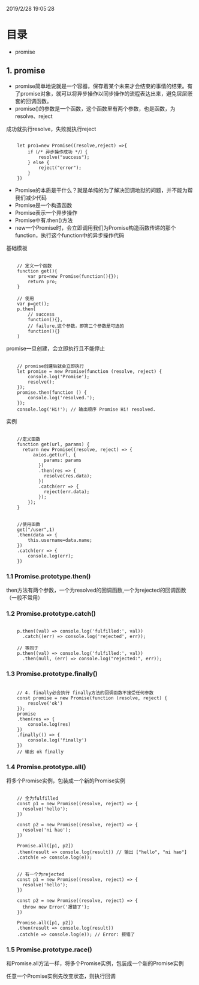 2019/2/28 19:05:28 

# 目录

- promise


## 1. promise

- promise简单地说就是一个容器，保存着某个未来才会结束的事情的结果。有了promise对象，就可以将异步操作以同步操作的流程表达出来，避免层层嵌套的回调函数。 
- promise()的参数是一个函数，这个函数里有两个参数，也是函数，为resolve、reject

成功就执行resolve，失败就执行reject

```

	let pro1=new Promise((resolve,reject) =>{
		if（/* 异步操作成功 */）{
			resolve("success");
	 	} else {
			reject("error");
		}
	})

```

- Promise的本质是干什么？就是单纯的为了解决回调地狱的问题，并不能为帮我们减少代码
- Promise是一个构造函数
- Promise表示一个异步操作
- Promise中有.then()方法
- new一个Promise时，会立即调用我们为Promise构造函数传递的那个function，执行这个function中的异步操作代码


基础模板

```

	// 定义一个函数
	function get(){
		var pro=new Promise(function(){});
		return pro;
	}

	// 使用
	var p=get();
	p.then(
		// success
		function(){}, 
		// failure,这个参数，即第二个参数是可选的
		function(){}
	)
```

promise一旦创建，会立即执行且不能停止

```

    // promise创建后就会立即执行
    let promise = new Promise(function (resolve, reject) {
        console.log('Promise');
        resolve();
    });
    promise.then(function () {
        console.log('resolved.');
    });
    console.log('Hi!'); // 输出顺序 Promise Hi! resolved. 

```



实例

```

	//定义函数
	function get(url, params) {
      return new Promise((resolve, reject) => {
	      axios.get(url, {
	          params: params
	        })
	        .then(res => {
	          resolve(res.data);
	        })
	        .catch(err => {
	          reject(err.data);
	        });
    	});
	}


	//使用函数
    get("/user",1)
    .then(data => {
    	this.username=data.name; 
    })
    .catch(err => {
      	console.log(err);
    })

```

### 1.1 Promise.prototype.then()

then方法有两个参数，一个为resolved的回调函数,一个为rejected的回调函数（一般不常用）

### 1.2 Promise.prototype.catch()

```
	
	p.then((val) => console.log('fulfilled:', val))
	  .catch((err) => console.log('rejected', err));
	
	// 等同于
	p.then((val) => console.log('fulfilled:', val))
	  .then(null, (err) => console.log("rejected:", err));

```

### 1.3 Promise.prototype.finally()

```

    // 4. finally必会执行 finally方法的回调函数不接受任何参数
    const promise = new Promise(function (resolve, reject) {
        resolve('ok')
    });
    promise
    .then(res => {
        console.log(res)
    })
    .finally(() => {
        console.log('finally')
    })
	// 输出 ok finally

```

### 1.4 Promise.prototype.all()

将多个Promise实例，包装成一个新的Promise实例

```

	// 全为fulfilled
	const p1 = new Promise((resolve, reject) => {
	  resolve('hello');
	})
	
	const p2 = new Promise((resolve, reject) => {
	  resolve('ni hao');
	})
	
	Promise.all([p1, p2])
	.then(result => console.log(result)) // 输出 ["hello", "ni hao"]
	.catch(e => console.log(e));


	// 有一个为rejected
	const p1 = new Promise((resolve, reject) => {
	  resolve('hello');
	})
	
	const p2 = new Promise((resolve, reject) => {
	  throw new Error('报错了');
	})
	
	Promise.all([p1, p2])
	.then(result => console.log(result))
	.catch(e => console.log(e)); // Error: 报错了

```

### 1.5 Promise.prototype.race()

和Promise.all方法一样，将多个Promise实例，包装成一个新的Promise实例

任意一个Promise实例先改变状态，则执行回调